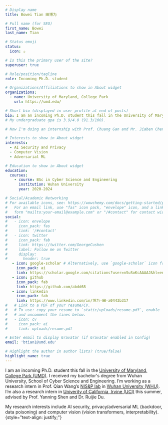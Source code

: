 ```yaml
---
# Display name
title: Bowei Tian 田博为

# Full name (for SEO)
first_name: Bowei
last_name: Tian

# Status emoji
status:
  icon: ☕️

# Is this the primary user of the site?
superuser: true

# Role/position/tagline
role: Incoming Ph.D. student

# Organizations/Affiliations to show in About widget
organizations:
  - name: University of Maryland, College Park
    url: https://umd.edu/

# Short bio (displayed in user profile at end of posts)
bio: I am an incoming Ph.D. student this fall in the University of Maryland, College Park (UMD). I received my bachelor's degree from Wuhan University, School of Cyber Science and Engineering. I’m working as a research intern in Prof. Qian Wang’s [NIS&P lab](http://nisplab.whu.edu.cn/) in Wuhan University. I’m also a research intern in [Univerity of California, Irvine (UCI)](https://uci.edu/) this summer, advised by Prof. Yanning Shen and Dr. Ruijie Du.
# My undergraduate gpa is 3.9/4.0 (91.3/100).

# Now I'm doing an internship with Prof. Chuang Gan and Mr. Jiaben Chen at [University of Massachusetts Amherst (UMass)](https://www.umass.edu/).

# Interests to show in About widget
interests:
  - AI Security and Privacy
  - Computer Vision
  - Adversarial ML

# Education to show in About widget
education:
  courses:
    - course: BSc in Cyber Science and Engineering
      institution: Wuhan University
      year: 2020-2024

# Social/Academic Networking
# For available icons, see: https://wowchemy.com/docs/getting-started/page-builder/#icons
#   For an email link, use "fas" icon pack, "envelope" icon, and a link in the
#   form "mailto:your-email@example.com" or "/#contact" for contact widget.
social:
#   - icon: envelope
#     icon_pack: fas
#     link: '/#contact'
#   - icon: twitter
#     icon_pack: fab
#     link: https://twitter.com/GeorgeCushen
#     label: Follow me on Twitter
#     display:
#       header: true
   - icon: google-scholar # Alternatively, use `google-scholar` icon from `ai` icon pack
     icon_pack: ai
     link: https://scholar.google.com/citations?user=nSuSoKcAAAAJ&hl=en&oi=ao
   - icon: github
     icon_pack: fab
     link: https://github.com/abdd68
   - icon: linkedin
     icon_pack: fab
     link: https://www.linkedin.com/in/博为-田-a0443b317
#   # Link to a PDF of your resume/CV.
#   # To use: copy your resume to `static/uploads/resume.pdf`, enable `ai` icons in `params.yaml`,
#   # and uncomment the lines below.
#   - icon: cv
#     icon_pack: ai
#     link: uploads/resume.pdf

# Enter email to display Gravatar (if Gravatar enabled in Config)
email: 'btian1@umd.edu'

# Highlight the author in author lists? (true/false)
highlight_name: true
---
```


I am an incoming Ph.D. student this fall in the [University of Maryland, College Park (UMD)](https://umd.edu/). I received my bachelor's degree from Wuhan University, School of Cyber Science and Engineering. I’m working as a research intern in Prof. Qian Wang’s [NIS&P lab](http://nisplab.whu.edu.cn/) in [Wuhan University (WHU)](https://www.whu.edu.cn/). I’m also a research intern in [Univerity of California, Irvine (UCI)](https://uci.edu/) this summer, advised by Prof. Yanning Shen and Dr. Ruijie Du.
<!-- My undergraduate gpa is 3.9/4.0 (91.3/100).  -->

My research interests include AI security, privacy/adversarial ML (backdoor, data poisoning) and computer vision (vision transformers, interpretability). 
{style="text-align: justify;"}
<!-- Now I'm doing an internship with Prof. Chuang Gan and Mr. Jiaben Chen at [University of Massachusetts Amherst (UMass)](https://www.umass.edu/). And my resumé is attached [here](uploads/resume.pdf).  -->
